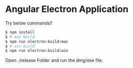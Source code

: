# Angular Electron Application

Try below commands!!

```sh
$ npm install
$ # mac build
$ npm run electron:build:mac
$ # win build
$ npm run electron:build:win
```

Open ./release Folder and run the dmg/exe file.
